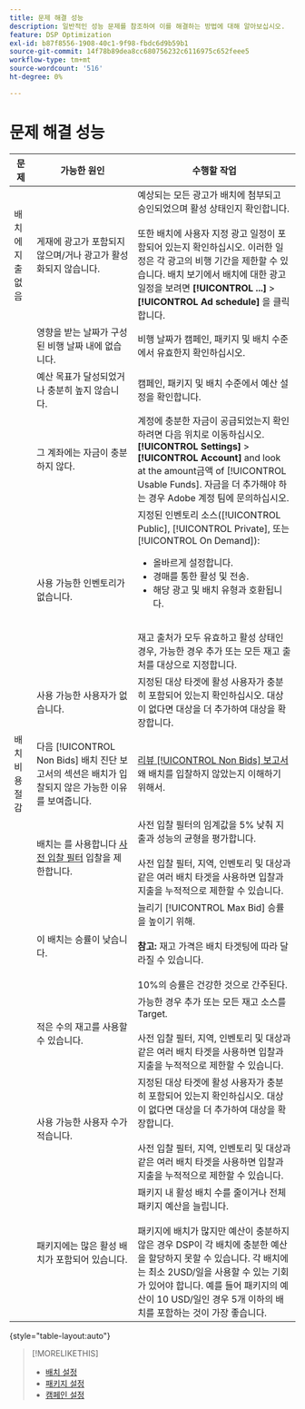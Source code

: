 ```yaml
---
title: 문제 해결 성능
description: 일반적인 성능 문제를 참조하여 이를 해결하는 방법에 대해 알아보십시오.
feature: DSP Optimization
exl-id: b87f8556-1908-40c1-9f98-fbdc6d9b59b1
source-git-commit: 14f78b89dea8cc680756232c6116975c652feee5
workflow-type: tm+mt
source-wordcount: '516'
ht-degree: 0%

---
```


# 문제 해결 성능

| 문제 | 가능한 원인 | 수행할 작업 |
| --- | --- | --- |
| 배치에 지출 없음 | 게재에 광고가 포함되지 않으며/거나 광고가 활성화되지 않습니다. | 예상되는 모든 광고가 배치에 첨부되고 승인되었으며 활성 상태인지 확인합니다.<br><br>또한 배치에 사용자 지정 광고 일정이 포함되어 있는지 확인하십시오. 이러한 일정은 각 광고의 비행 기간을 제한할 수 있습니다. 배치 보기에서 배치에 대한 광고 일정을 보려면  **[!UICONTROL ...]** > **[!UICONTROL Ad schedule]** 을 클릭합니다. |
|  | 영향을 받는 날짜가 구성된 비행 날짜 내에 없습니다. | 비행 날짜가 캠페인, 패키지 및 배치 수준에서 유효한지 &#x200B; 확인하십시오. |
|  | 예산 목표가 달성되었거나 충분히 높지 않습니다. | 캠페인, 패키지 및 배치 수준에서 예산 설정을 확인합니다. |
|  | 그 계좌에는 자금이 충분하지 않다. | 계정에 충분한 자금이 공급되었는지 확인하려면 다음 위치로 이동하십시오. **[!UICONTROL Settings]** > **[!UICONTROL Account]** and look at the amount금액 of [!UICONTROL Usable Funds]. 자금을 더 추가해야 하는 경우 Adobe 계정 팀에 문의하십시오. |
|  | 사용 가능한 인벤토리가 없습니다. | 지정된 인벤토리 소스([!UICONTROL Public], [!UICONTROL Private], 또는 [!UICONTROL On Demand]):<ul><li>올바르게 설정합니다.</li><li>경매를 통한 활성 및 전송.</li><li>해당 광고 및 배치 유형과 호환됩니다.</li></ul><br>재고 출처가 모두 유효하고 활성 상태인 경우, 가능한 경우 추가 또는 모든 재고 출처를 대상으로 지정합니다. |
|  | 사용 가능한 사용자가 없습니다. | 지정된 대상 타겟에 활성 사용자가 충분히 포함되어 있는지 확인하십시오. 대상이 없다면 대상을 더 추가하여 대상을 확장합니다. |
| 배치 비용 절감 | 다음 [!UICONTROL Non Bids] 배치 진단 보고서의 섹션은 배치가 입찰되지 않은 가능한 이유를 보여줍니다. | [리뷰 [!UICONTROL Non Bids] 보고서](/help/dsp/campaign-management/reports/placement-diagnostics.md) 왜 배치를 입찰하지 않았는지 이해하기 위해서.  <!-- add link/edit text when file available: See the [in-depth guide to possible Non-Bid Reasons (NBR)](link) for more information. --> |
|  | 배치는 를 사용합니다 [사전 입찰 필터](/help/dsp/campaign-management/placements/placement-settings.md) 입찰을 제한합니다. | 사전 입찰 필터의 임계값을 5% 낮춰 지출과 성능의 균형을 평가합니다. <!-- wording? and are users just supposed to manually monitor whether it makes a difference? --><br><br>사전 입찰 필터, 지역, 인벤토리 및 대상과 같은 여러 배치 타겟을 사용하면 입찰과 지출을 누적적으로 제한할 수 있습니다. |
|  | 이 배치는 승률이 낮습니다. | 늘리기 [!UICONTROL Max Bid] 승률을 높이기 위해.<br><br><b>참고:</b> 재고 가격은 배치 타겟팅에 따라 달라질 수 있습니다.<br><br>10%의 승률은 건강한 것으로 간주된다. |
|  | 적은 수의 재고를 사용할 수 있습니다. | 가능한 경우 추가 또는 모든 재고 소스를 Target.<br><br>사전 입찰 필터, 지역, 인벤토리 및 대상과 같은 여러 배치 타겟을 사용하면 입찰과 지출을 누적적으로 제한할 수 있습니다. |
|  | 사용 가능한 사용자 수가 적습니다. | 지정된 대상 타겟에 활성 사용자가 충분히 포함되어 있는지 확인하십시오. 대상이 없다면 대상을 더 추가하여 대상을 확장합니다.<br><br>사전 입찰 필터, 지역, 인벤토리 및 대상과 같은 여러 배치 타겟을 사용하면 입찰과 지출을 누적적으로 제한할 수 있습니다. |
|  | 패키지에는 많은 활성 배치가 포함되어 있습니다. | 패키지 내 활성 배치 수를 줄이거나 전체 패키지 예산을 늘립니다.<br><br>패키지에 배치가 많지만 예산이 충분하지 않은 경우 DSP이 각 배치에 충분한 예산을 할당하지 못할 수 있습니다. 각 배치에는 최소 2USD/일을 사용할 수 있는 기회가 있어야 합니다. 예를 들어 패키지의 예산이 10 USD/일인 경우 5개 이하의 배치를 포함하는 것이 가장 좋습니다. &#x200B; |

{style="table-layout:auto"}

>[!MORELIKETHIS]
>
>* [배치 설정](/help/dsp/campaign-management/placements/placement-settings.md)
>* [패키지 설정](/help/dsp/campaign-management/packages/package-settings.md)
>* [캠페인 설정](/help/dsp/campaign-management/campaigns/campaign-settings.md)

